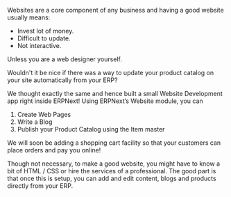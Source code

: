 Websites are a core component of any business and having a good website
usually means:

  * Invest lot of money.
  * Difficult to update.
  * Not interactive.

Unless you are a web designer yourself.

Wouldn't it be nice if there was a way to update your product catalog on your
site automatically from your ERP?

We thought exactly the same and hence built a small Website Development app
right inside ERPNext! Using ERPNext’s Website module, you can

  1. Create Web Pages
  2. Write a Blog
  3. Publish your Product Catalog using the Item master

We will soon be adding a shopping cart facility so that your customers can
place orders and pay you online!

Though not necessary, to make a good website, you might have to know a bit of
HTML / CSS or hire the services of a professional. The good part is that once
this is setup, you can add and edit content, blogs and products directly from
your ERP.

